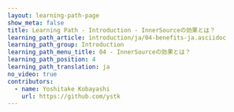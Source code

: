 ```yaml
---
layout: learning-path-page
show_meta: false
title: Learning Path - Introduction - InnerSourceの効果とは？
learning_path_article: introduction/ja/04-benefits-ja.asciidoc
learning_path_group: Introduction
learning_path_menu_title: 04 - InnerSourceの効果とは？
learning_path_position: 4
learning_path_translation: ja
no_video: true
contributors:
  - name: Yoshitake Kobayashi
    url: https://github.com/ystk
---
```

<!--- This file autogenerated from https://github.com/InnerSourceCommons/InnerSourceLearningPath/blob/master/scripts/generate_learning_path_markdown.js -->